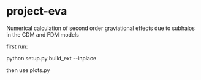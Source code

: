 # project-eva
Numerical calculation of second order graviational effects due to subhalos in the CDM and FDM models


first run:

python setup.py build_ext --inplace

then use plots.py
